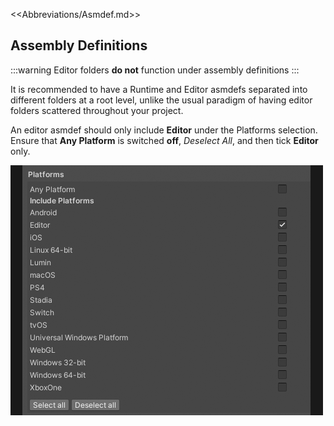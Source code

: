 <<Abbreviations/Asmdef.md>>
## Assembly Definitions
:::warning
Editor folders **do not** function under assembly definitions
:::

It is recommended to have a Runtime and Editor asmdefs separated into different folders at a root level, unlike the usual paradigm of having editor folders scattered throughout your project.  

An editor asmdef should only include **Editor** under the Platforms selection.  
Ensure that **Any Platform** is switched **off**, *Deselect All*, and then tick **Editor** only.

![Editor Assembly Definition](editor-asmdef.png)